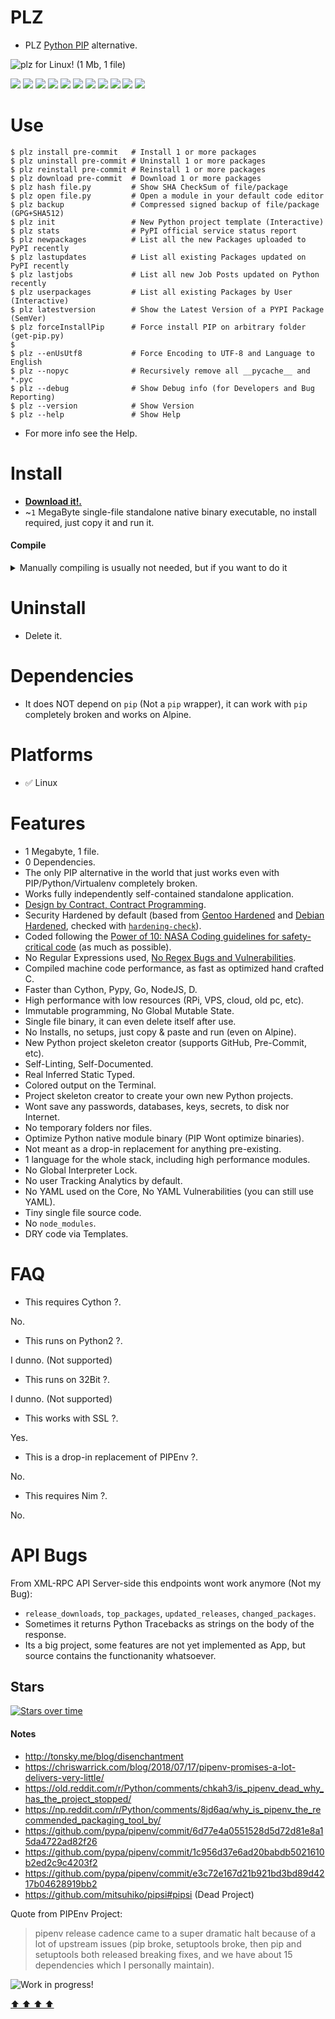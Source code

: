 # PLZ

- PLZ [Python PIP](https://pypi.org) alternative.

![](https://raw.githubusercontent.com/juancarlospaco/plz/master/python-wat.png "plz for Linux! (1 Mb, 1 file)")

![](https://img.shields.io/github/languages/count/juancarlospaco/plz?logoColor=green&style=for-the-badge)
![](https://img.shields.io/github/languages/top/juancarlospaco/plz?style=for-the-badge)
![](https://img.shields.io/github/stars/juancarlospaco/plz?style=for-the-badge)
![](https://img.shields.io/maintenance/yes/2019?style=for-the-badge)
![](https://img.shields.io/github/languages/code-size/juancarlospaco/plz?style=for-the-badge)
![](https://img.shields.io/github/issues-raw/juancarlospaco/plz?style=for-the-badge)
![](https://img.shields.io/github/issues-pr-raw/juancarlospaco/plz?style=for-the-badge)
![](https://img.shields.io/github/commit-activity/y/juancarlospaco/plz?style=for-the-badge)
![](https://img.shields.io/github/last-commit/juancarlospaco/plz?style=for-the-badge)
![](https://img.shields.io/liberapay/patrons/juancarlospaco?style=for-the-badge)
![](https://img.shields.io/twitch/status/juancarlospaco?style=for-the-badge)


# Use

```console
$ plz install pre-commit   # Install 1 or more packages
$ plz uninstall pre-commit # Uninstall 1 or more packages
$ plz reinstall pre-commit # Reinstall 1 or more packages
$ plz download pre-commit  # Download 1 or more packages
$ plz hash file.py         # Show SHA CheckSum of file/package
$ plz open file.py         # Open a module in your default code editor
$ plz backup               # Compressed signed backup of file/package (GPG+SHA512)
$ plz init                 # New Python project template (Interactive)
$ plz stats                # PyPI official service status report
$ plz newpackages          # List all the new Packages uploaded to PyPI recently
$ plz lastupdates          # List all existing Packages updated on PyPI recently
$ plz lastjobs             # List all new Job Posts updated on Python recently
$ plz userpackages         # List all existing Packages by User (Interactive)
$ plz latestversion        # Show the Latest Version of a PYPI Package (SemVer)
$ plz forceInstallPip      # Force install PIP on arbitrary folder (get-pip.py)
$
$ plz --enUsUtf8           # Force Encoding to UTF-8 and Language to English
$ plz --nopyc              # Recursively remove all __pycache__ and *.pyc
$ plz --debug              # Show Debug info (for Developers and Bug Reporting)
$ plz --version            # Show Version
$ plz --help               # Show Help
```

- For more info see the Help.


# Install

- [**Download it!.**](https://github.com/juancarlospaco/plz/releases)
- ~`1` MegaByte single-file standalone native binary executable, no install required, just copy it and run it.

#### Compile

<details>

<summary> Manually compiling is usually not needed, but if you want to do it </summary>

```console
$ nimble install https://github.com/juancarlospaco/plz.git
```

Or even more manual:

```console
$ git clone https://github.com/juancarlospaco/plz.git
$ cd plz
$ nim c plz/plz.nim
```

</details>


# Uninstall

- Delete it.


# Dependencies

- It does NOT depend on `pip` (Not a `pip` wrapper), it can work with `pip` completely broken and works on Alpine.


# Platforms

- ✅ Linux


# Features

- 1 Megabyte, 1 file.
- 0 Dependencies.
- The only PIP alternative in the world that just works even with PIP/Python/Virtualenv completely broken.
- Works fully independently self-contained standalone application.
- [Design by Contract, Contract Programming](https://dev.to/juancarlospaco/design-by-contract-immutability-side-effects-and-gulag-44fk).
- Security Hardened by default (based from [Gentoo Hardened](https://wiki.gentoo.org/wiki/Hardened_Gentoo) and [Debian Hardened](https://wiki.debian.org/Hardening), checked with [`hardening-check`](https://bitbucket.org/Alexander-Shukaev/hardening-check)).
- Coded following the [Power of 10: NASA Coding guidelines for safety-critical code](https://en.wikipedia.org/wiki/The_Power_of_10:_Rules_for_Developing_Safety-Critical_Code#Rules) (as much as possible).
- No Regular Expressions used, [No Regex Bugs and Vulnerabilities](https://blog.cloudflare.com/details-of-the-cloudflare-outage-on-july-2-2019).
- Compiled machine code performance, as fast as optimized hand crafted C.
- Faster than Cython, Pypy, Go, NodeJS, D.
- High performance with low resources (RPi, VPS, cloud, old pc, etc).
- Immutable programming, No Global Mutable State.
- Single file binary, it can even delete itself after use.
- No Installs, no setups, just copy & paste and run (even on Alpine).
- New Python project skeleton creator (supports GitHub, Pre-Commit, etc).
- Self-Linting, Self-Documented.
- Real Inferred Static Typed.
- Colored output on the Terminal.
- Project skeleton creator to create your own new Python projects.
- Wont save any passwords, databases, keys, secrets, to disk nor Internet.
- No temporary folders nor files.
- Optimize Python native module binary (PIP Wont optimize binaries).
- Not meant as a drop-in replacement for anything pre-existing.
- 1 language for the whole stack, including high performance modules.
- No Global Interpreter Lock.
- No user Tracking Analytics by default.
- No YAML used on the Core, No YAML Vulnerabilities (you can still use YAML).
- Tiny single file source code.
- No `node_modules`.
- DRY code via Templates.


# FAQ

- This requires Cython ?.

No.

- This runs on Python2 ?.

I dunno. (Not supported)

- This runs on 32Bit ?.

I dunno. (Not supported)

- This works with SSL ?.

Yes.

- This is a drop-in replacement of PIPEnv ?.

No.

- This requires Nim ?.

No.


# API Bugs

From XML-RPC API Server-side this endpoints wont work anymore (Not my Bug):

- `release_downloads`, `top_packages`, `updated_releases`, `changed_packages`.
- Sometimes it returns Python Tracebacks as strings on the body of the response.
- Its a big project, some features are not yet implemented as App,
but source contains the functionanity whatsoever.



## Stars

[![Stars over time](https://starchart.cc/juancarlospaco/plz.svg)](https://starchart.cc/ThomasTJdev/nim_websitecreator "Star PLZ on GitHub!")


#### Notes

- http://tonsky.me/blog/disenchantment
- https://chriswarrick.com/blog/2018/07/17/pipenv-promises-a-lot-delivers-very-little/
- https://old.reddit.com/r/Python/comments/chkah3/is_pipenv_dead_why_has_the_project_stopped/
- https://np.reddit.com/r/Python/comments/8jd6aq/why_is_pipenv_the_recommended_packaging_tool_by/
- https://github.com/pypa/pipenv/commit/6d77e4a0551528d5d72d81e8a15da4722ad82f26
- https://github.com/pypa/pipenv/commit/1c956d37e6ad20babdb5021610b2ed2c9c4203f2
- https://github.com/pypa/pipenv/commit/e3c72e167d21b921bd3bd89d4217b04628919bb2
- https://github.com/mitsuhiko/pipsi#pipsi (Dead Project)

Quote from PIPEnv Project:

> pipenv release cadence came to a super dramatic halt because of a lot of upstream issues
> (pip broke, setuptools broke, then pip and setuptools both released breaking fixes,
> and we have about 15 dependencies which I personally maintain).


![](https://raw.githubusercontent.com/juancarlospaco/plz/master/pepehack.gif "Work in progress!")


[  ⬆️  ⬆️  ⬆️  ⬆️  ](#plz "Go to top")
